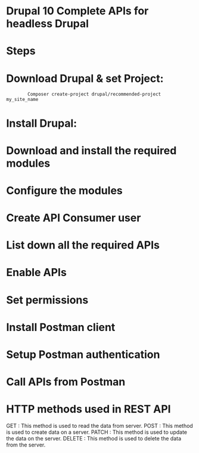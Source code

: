 # Drupal 10 Complete APIs for headless Drupal

# Steps
# Download Drupal & set Project:
            Composer create-project drupal/recommended-project my_site_name
# Install Drupal:
# Download and install the required modules


# Configure the modules
# Create API Consumer user
# List down all the required APIs
# Enable APIs
# Set permissions
# Install Postman client
# Setup Postman authentication
# Call APIs from Postman


# HTTP methods used in REST API
GET : This method is used to read the data from server.
POST : This method is used to create data on a server.
PATCH : This method is used to update the data on the server.
DELETE : This method is used to delete the data from the server.


